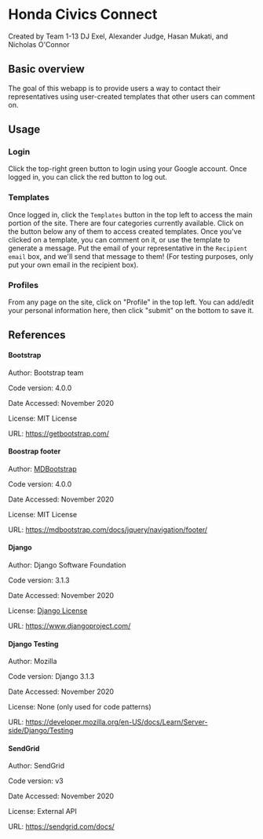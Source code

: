 # Honda Civics Connect
Created by Team 1-13
DJ Exel, Alexander Judge, Hasan Mukati, and Nicholas O'Connor
## Basic overview
The goal of this webapp is to provide users a way to contact their representatives using user-created templates that other users can comment on.
##  Usage
### Login
Click the top-right green button to login using your Google account. Once logged in, you can click the red button to log out.
### Templates
Once logged in, click the `Templates` button in the top left to access the main portion of the site. There are four categories currently available. Click on the button below any of them to access created templates. Once you've clicked on a template, you can comment on it, or use the template to generate a message. Put the email of your representative in the `Recipient email` box, and we'll send that message to them! (For testing purposes, only put your own email in the recipient box).
### Profiles
From any page on the site, click on "Profile" in the top left. You can add/edit your personal information here, then click "submit" on the bottom to save it.
## References
#### Bootstrap
Author: Bootstrap team

Code version: 4.0.0

Date Accessed: November 2020

License: MIT License

URL: https://getbootstrap.com/

#### Boostrap footer
Author: [MDBootstrap](MDBootstrap.com)

Code version: 4.0.0

Date Accessed: November 2020

License: MIT License

URL: https://mdbootstrap.com/docs/jquery/navigation/footer/
#### Django
Author: Django Software Foundation

Code version: 3.1.3

Date Accessed: November 2020

License: [Django License](https://github.com/django/django/blob/master/LICENSE)

URL: https://www.djangoproject.com/
#### Django Testing
Author: Mozilla

Code version: Django 3.1.3

Date Accessed: November 2020

License: None (only used for code patterns)

URL: https://developer.mozilla.org/en-US/docs/Learn/Server-side/Django/Testing
#### SendGrid
Author: SendGrid

Code version: v3

Date Accessed: November 2020

License: External API

URL: https://sendgrid.com/docs/
